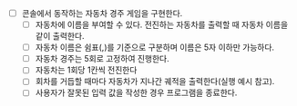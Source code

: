 - [ ] 콘솔에서 동작하는 자동차 경주 게임을 구현한다.
  - [ ] 자동차에 이름을 부여할 수 있다. 전진하는 자동차를 출력할 때 자동차 이름을 같이 출력한다.
  - [ ] 자동차 이름은 쉼표(,)를 기준으로 구분하며 이름은 5자 이하만 가능하다.
  - [ ] 자동차 경주는 5회로 고정하여 진행한다.
  - [ ] 자동차는 1회당 1칸씩 전진한다
  - [ ] 회차를 거듭할 때마다 자동차가 지나간 궤적을 출력한다(실행 예시 참고).
  - [ ] 사용자가 잘못된 입력 값을 작성한 경우 프로그램을 종료한다.
